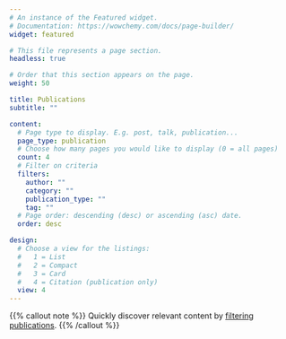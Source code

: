 ```yaml
---
# An instance of the Featured widget.
# Documentation: https://wowchemy.com/docs/page-builder/
widget: featured

# This file represents a page section.
headless: true

# Order that this section appears on the page.
weight: 50

title: Publications
subtitle: ""

content:
  # Page type to display. E.g. post, talk, publication...
  page_type: publication
  # Choose how many pages you would like to display (0 = all pages)
  count: 4
  # Filter on criteria
  filters:
    author: ""
    category: ""
    publication_type: ""
    tag: ""
  # Page order: descending (desc) or ascending (asc) date.
  order: desc

design:
  # Choose a view for the listings:
  #   1 = List
  #   2 = Compact
  #   3 = Card
  #   4 = Citation (publication only)
  view: 4
---
```


{{% callout note %}}
Quickly discover relevant content by [filtering publications](./publication/).
{{% /callout %}}
